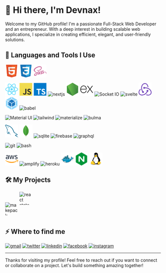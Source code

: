 # 👋 Hi there, I'm Devnax! 

Welcome to my GitHub profile! I'm a passionate Full-Stack Web Developer and an entrepreneur. With a deep interest in building scalable web applications, I specialize in creating efficient, elegant, and user-friendly solutions.


<h2>🚀 Languages and Tools I Use</h2>
<p>
<img src="https://raw.githubusercontent.com/devicons/devicon/master/icons/html5/html5-original.svg" alt="html5" title="html5" width="42" height="42" />
<img src="https://raw.githubusercontent.com/devicons/devicon/master/icons/css3/css3-original.svg" alt="css3" title="css3" width="42" height="42" />
<img src="https://raw.githubusercontent.com/devicons/devicon/master/icons/sass/sass-original.svg" alt="sass" title="sass" width="42" height="42" />
</p>
<p>
<img src="https://raw.githubusercontent.com/devicons/devicon/master/icons/react/react-original.svg" alt="javascript" title="javascript" width="42" height="42" />
<img src="https://raw.githubusercontent.com/devicons/devicon/master/icons/javascript/javascript-original.svg" alt="javascript" title="javascript" width="42" height="42" />
<img src="https://raw.githubusercontent.com/devicons/devicon/master/icons/typescript/typescript-original.svg" alt="typescript" title="typescript" width="42" height="42" />
<img src="https://cdn.worldvectorlogo.com/logos/nextjs-2.svg" alt="nextjs" title="nextjs" width="42" height="42" />
<img src="https://raw.githubusercontent.com/devicons/devicon/master/icons/nodejs/nodejs-original.svg" alt="nodejs" title="nodejs" width="42" height="42" />
<img src="https://raw.githubusercontent.com/devicons/devicon/master/icons/express/express-original.svg" alt="express" title="express" width="42" height="42" />
  <img src="https://avatars.githubusercontent.com/u/10566080?s=48&v=4" alt="Socket IO" title="Socket IO" width="42" height="42" />
<img src="https://upload.wikimedia.org/wikipedia/commons/1/1b/Svelte_Logo.svg" alt="svelte" title="svelte" width="42" height="42" />
<img src="https://raw.githubusercontent.com/devicons/devicon/master/icons/redux/redux-original.svg" alt="redux" title="redux" width="42" height="42" />
<img src="https://raw.githubusercontent.com/devicons/devicon/d00d0969292a6569d45b06d3f350f463a0107b0d/icons/webpack/webpack-original.svg" alt="webpack" title="webpack" width="42" height="42" />
<img src="https://www.vectorlogo.zone/logos/babeljs/babeljs-icon.svg" alt="babel" title="babel" width="42" height="42" />
</p>
<p>
<img src="https://mui.com/static/logo.svg" alt="Material UI" title="Material UI" width="42" height="42" />
<img src="https://www.vectorlogo.zone/logos/tailwindcss/tailwindcss-icon.svg" alt="tailwind" title="tailwind" width="42" height="42" />
<img src="https://raw.githubusercontent.com/prplx/svg-logos/5585531d45d294869c4eaab4d7cf2e9c167710a9/svg/materialize.svg" alt="materialize" title="materialize" width="42" height="42" />
<img src="https://raw.githubusercontent.com/gilbarbara/logos/804dc257b59e144eaca5bc6ffd16949752c6f789/logos/bulma.svg" alt="bulma" title="bulma" width="42" height="42" />
</p>
<p>
<img src="https://raw.githubusercontent.com/devicons/devicon/master/icons/mysql/mysql-original.svg" alt="mysql" title="mysql" width="42" height="42" />
<img src="https://raw.githubusercontent.com/devicons/devicon/master/icons/mongodb/mongodb-original.svg" alt="mongodb" title="mongodb" width="42" height="42" />
<img src="https://www.vectorlogo.zone/logos/sqlite/sqlite-icon.svg" alt="sqlite" title="sqlite" width="42" height="42" />
<img src="https://www.vectorlogo.zone/logos/firebase/firebase-icon.svg" alt="firebase" title="firebase" width="42" height="42" />
<img src="https://www.vectorlogo.zone/logos/graphql/graphql-icon.svg" alt="graphql" title="graphql" width="42" height="42" />
</p>
<p>
<img src="https://www.vectorlogo.zone/logos/git-scm/git-scm-icon.svg" alt="git" title="git" width="42" height="42" />
<img src="https://www.vectorlogo.zone/logos/gnu_bash/gnu_bash-icon.svg" alt="bash" title="bash" width="42" height="42" />
</p>

<p>
<img src="https://raw.githubusercontent.com/devicons/devicon/master/icons/amazonwebservices/amazonwebservices-original-wordmark.svg" alt="aws" title="aws" width="42" height="42" />
<img src="https://docs.amplify.aws/assets/logo-dark.svg" alt="amplify" title="amplify" width="42" height="42" />
<img src="https://www.vectorlogo.zone/logos/heroku/heroku-icon.svg" alt="heroku" title="heroku" width="42" height="42" />
<img src="https://raw.githubusercontent.com/devicons/devicon/master/icons/docker/docker-original.svg" alt="docker" title="docker" width="42" height="42" />
<img src="https://raw.githubusercontent.com/devicons/devicon/master/icons/nginx/nginx-original.svg" alt="nginx" title="nginx" width="42" height="42" />
<img src="https://raw.githubusercontent.com/devicons/devicon/master/icons/linux/linux-original.svg" alt="linux" title="linux" width="42" height="42" />
</p>

## 🛠️ My Projects  
<p>
<img title="makepack cli" style="display:inline-block" src="https://camo.githubusercontent.com/2df7d402cc9af16e97147f9bafba628fddec12ef62520a2e022e4cb634257bee/68747470733a2f2f6170692e6d7970696562642e636f6d2f75706c6f6164732f323032342f31312f32392f696d616765732f63333161356663373331613839633832666430653834366464363961393933363235333338352e706e67" alt="makepack" width="42" height="42" />
<img title="React State Bucket" style="display:inline-block" src="https://camo.githubusercontent.com/0a213c8765c586ff52b7ab39296788a5ef9b89f4736ca79dabaa60a2c098bf58/68747470733a2f2f6170692e6d7970696562642e636f6d2f75706c6f6164732f323032342f31312f32362f696d616765732f356333316135666337333161383963383266643065383436646436396139393337383234332e706e67" alt="react state bucket" width="42" height="42" />
</p>
<h2>⚡️ Where to find me</h2>

<p><a target="_blank" href="mailto:devnaxrul@gmail.com" style="display: inline-block;"><img src="https://img.shields.io/badge/-Email-05122A?style=for-the-badge&logo=gmail&logoColor=white&color=orange" alt="gmail" /></a>
<a target="_blank" href="https://twitter.com/devnaxx" style="display: inline-block;"><img src="https://img.shields.io/badge/twitter-x?style=for-the-badge&logo=x&logoColor=white&color=%230f1419" alt="twitter" /></a>
<a target="_blank" href="https://www.linkedin.com/in/devnax" style="display: inline-block;"><img src="https://img.shields.io/badge/linkedin-logo?style=for-the-badge&logo=linkedin&logoColor=white&color=%230a77b6" alt="linkedin" /></a>
<a target="_blank" href="https://www.facebook.com/devnax" style="display: inline-block;"><img src="https://img.shields.io/badge/facebook-logo?style=for-the-badge&logo=facebook&logoColor=white&color=%230866ff" alt="facebook" /></a>
<a target="_blank" href="https://www.instagram.com/devnaxx" style="display: inline-block;"><img src="https://img.shields.io/badge/instagram-logo?style=for-the-badge&logo=instagram&logoColor=white&color=%23F35369" alt="instagram" /></a></p>

---

Thanks for visiting my profile! Feel free to reach out if you want to connect or collaborate on a project. Let's build something amazing together!
